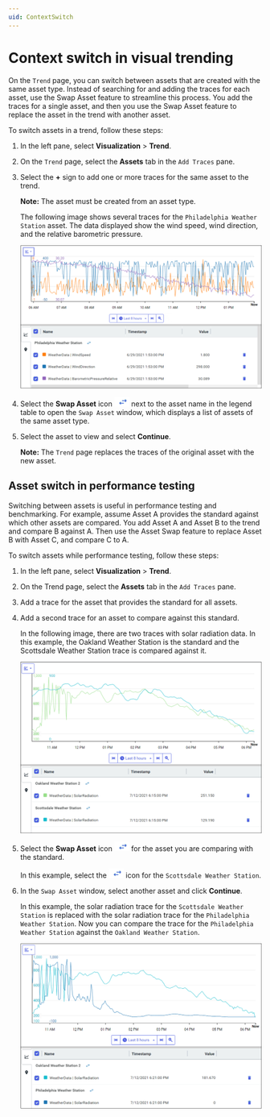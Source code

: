 ```yaml
---
uid: ContextSwitch
---
```


# Context switch in visual trending

On the `Trend` page, you can switch between assets that are created with the same asset type. Instead of searching for and adding the traces for each asset, use the Swap Asset feature to streamline this process. You add the traces for a single asset, and then you use the Swap Asset feature to replace the asset in the trend with another asset.  

To switch assets in a trend, follow these steps:

1. In the left pane, select **Visualization** > **Trend**.

1. On the `Trend` page, select the **Assets** tab in the `Add Traces` pane. 

1. Select the **+** sign to add one or more traces for the same asset to the trend.

   **Note:** The asset must be created from an asset type.

   The following image shows several traces for the `Philadelphia Weather Station` asset. The data displayed show the wind speed, wind direction, and the relative barometric pressure.

   ![Asset in trend](images/asset-trend.png)

1. Select the **Swap Asset** icon ![Swap asset icon](images/swap-asset-icon.png) next to the asset name in the legend table to open the `Swap Asset` window, which displays a list of assets of the same asset type. 

1. Select the asset to view and select **Continue**.

   **Note:** The `Trend` page replaces the traces of the original asset with the new asset.

## Asset switch in performance testing

Switching between assets is useful in performance testing and benchmarking. For example, assume Asset A provides the standard against which other assets are compared. You add Asset A and Asset B to the trend and compare B against A. Then use the Asset Swap feature to replace Asset B with Asset C, and compare C to A.

To switch assets while performance testing, follow these steps:

1. In the left pane, select **Visualization** > **Trend**.

1. On the Trend page, select the **Assets** tab in the `Add Traces` pane. 

1. Add a trace for the asset that provides the standard for all assets.

1. Add a second trace for an asset to compare against this standard.

   In the following image, there are two traces with solar radiation data. In this example, the Oakland Weather Station is the standard and the Scottsdale Weather Station trace is compared against it.

   ![](images/testing-one.png)

1. Select the **Swap Asset** icon ![Swap asset icon](images/swap-asset-icon.png) for the asset you are comparing with the standard.

   In this example, select the ![Swap asset icon](images/swap-asset-icon.png) icon for the `Scottsdale Weather Station`.

1. In the `Swap Asset` window, select another asset and click **Continue**. 

   In this example, the solar radiation trace for the `Scottsdale Weather Station` is replaced with the solar radiation trace for the `Philadelphia Weather Station`. Now you can compare the trace for the `Philadelphia Weather Station` against the `Oakland Weather Station`.

   ![](images/testing-two.png)

